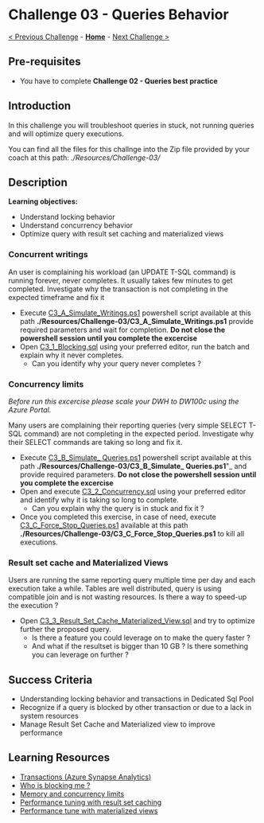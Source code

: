 # Challenge 03 - Queries Behavior

[< Previous Challenge](./Challenge-02.md) - **[Home](../README.md)** - [Next Challenge >](./Challenge-04.md)

## Pre-requisites
- You have to complete **Challenge 02 - Queries best practice**

## Introduction

In this challenge you will troubleshoot queries in stuck, not running queries and will optimize query executions.

You can find all the files for this challnge into the Zip file provided by your coach at this path: _./Resources/Challenge-03/_ 

## Description

**Learning objectives:**
- Understand locking behavior 
- Understand concurrency behavior
- Optimize query with result set caching and materialized views

### Concurrent writings

An user is complaining his workload (an UPDATE  T-SQL command) is running forever, never completes. It usually takes few minutes to get completed.
Investigate why the transaction is not completing in the expected timeframe and fix it
- Execute [C3_A_Simulate_Writings.ps1](./Resources/Challenge-03/C3_A_Simulate_Writings.ps1?raw=true) powershell script available at this path **./Resources/Challenge-03/C3_A_Simulate_Writings.ps1** provide required parameters and wait for completion. **Do not close the powershell session until you complete the excercise**
- Open [C3_1_Blocking.sql](./Resources/Challenge-03/C3_1_Blocking.sql?raw=true) using your preferred editor, run the batch and explain why it never completes.
  - Can you identify why your query never completes ?

### Concurrency limits

_Before run this excercise please scale your DWH to DW100c using the Azure Portal._ 

Many users are complaining their reporting queries (very simple SELECT T-SQL command) are not completing in the expected period. 
Investigate why their SELECT commands are taking so long and fix it.
  - Execute [C3_B_Simulate_ Queries.ps1](./Resources/Challenge-03/C3_B_Simulate_Queries.ps1?raw=true) powershell script available at this path **./Resources/Challenge-03/C3_B_Simulate_ Queries.ps1**"_ and provide required parameters. **Do not close the powershell session until you complete the excercise**
  - Open and execute [C3_2_Concurrency.sql](./Resources/Challenge-03/C3_2_Concurrency.sql?raw=true) using your preferred editor and identify why it is taking so long to complete.
    - Can you explain why the query is in stuck and fix it ?
  - Once you completed this exercise, in case of need, execute [C3_C_Force_Stop_Queries.ps1](./Resources/Challenge-03/C3_C_Force_Stop_Queries.ps1) available at this path **./Resources/Challenge-03/C3_C_Force_Stop_Queries.ps1** to kill all executions.

### Result set cache and Materialized Views

Users are running the same reporting query multiple time per day and each execution take a while.
Tables are well distributed, query is using compatible join and is not wasting resources.
Is there a way to speed-up the execution ?
  - Open [C3_3_Result_Set_Cache_Materialized_View.sql](./Resources/Challenge-03/C3_3_Result_Set_Cache_Materialized_View.sql?raw=true) and try to optimize further the proposed query.
    - Is there a feature you could leverage on to make the query faster ?
    - And what if the resultset is bigger than 10 GB ? Is there something you can leverage on further ?

## Success Criteria

- Understanding locking behavior and transactions in Dedicated Sql Pool 
- Recognize if a query is blocked by other transaction or due to a lack in system resources
- Manage Result Set Cache and Materialized view to improve performance

## Learning Resources

- [Transactions (Azure Synapse Analytics)](https://docs.microsoft.com/en-us/sql/t-sql/language-elements/transactions-sql-data-warehouse?view=aps-pdw-2016-au7)
- [Who is blocking me ?](https://techcommunity.microsoft.com/t5/azure-synapse-analytics-blog/who-is-blocking-me/ba-p/1431932)
- [Memory and concurrency limits](https://docs.microsoft.com/en-us/azure/synapse-analytics/sql-data-warehouse/memory-concurrency-limits)
- [Performance tuning with result set caching](https://docs.microsoft.com/en-us/azure/synapse-analytics/sql-data-warehouse/performance-tuning-result-set-caching) 
- [Performance tune with materialized views](https://docs.microsoft.com/en-us/azure/synapse-analytics/sql-data-warehouse/performance-tuning-materialized-views)
